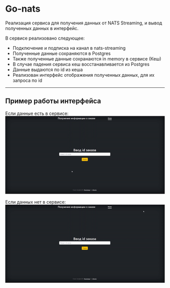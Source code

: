 # Go-nats
Реализация сервиса для получения данных от NATS Streaming, и вывод полученных данных в интерфейс.

В сервисе реализовано следующее:
- Подключение и подписка на канал в nats-streaming
- Полученные данные сохраняются в Postgres
- Также полученные данные сохранаются in memory в сервисе (Кеш)
- В случае падения сервиса кеш восстанавливается из Postgres
- Данные выдаются по id из кеша
- Реализован интерфейс отображения полученных данных, для их запроса по id

____
## Пример работы интерфейса

Если данные есть в сервисе:
![Данные нашлись в сервисе](static/images/Order_found.gif) 

Если данных нет в сервисе:
![Данные нашлись в сервисе](static/images/Order_not_found.gif) 
